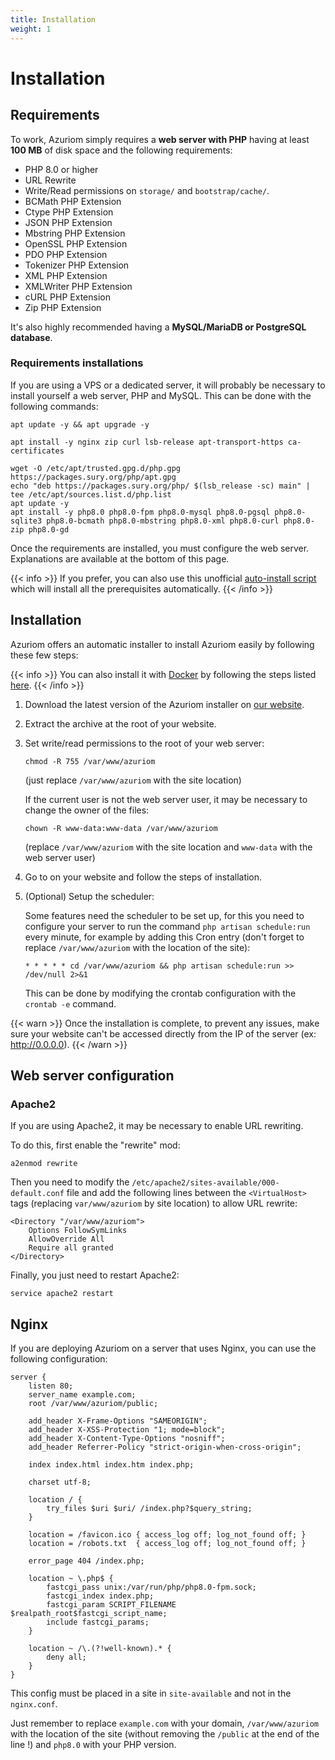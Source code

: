 ```yaml
---
title: Installation
weight: 1
---
```


# Installation

## Requirements

To work, Azuriom simply requires a **web server with PHP** having at least **100 MB**
of disk space and the following requirements:

- PHP 8.0 or higher
- URL Rewrite
- Write/Read permissions on `storage/` and `bootstrap/cache/`.
- BCMath PHP Extension
- Ctype PHP Extension
- JSON PHP Extension
- Mbstring PHP Extension
- OpenSSL PHP Extension
- PDO PHP Extension
- Tokenizer PHP Extension
- XML PHP Extension
- XMLWriter PHP Extension
- cURL PHP Extension
- Zip PHP Extension

It's also highly recommended having a **MySQL/MariaDB or PostgreSQL database**.

### Requirements installations

If you are using a VPS or a dedicated server, it will probably be necessary to install yourself a web server, PHP and MySQL.
This can be done with the following commands:

```
apt update -y && apt upgrade -y

apt install -y nginx zip curl lsb-release apt-transport-https ca-certificates

wget -O /etc/apt/trusted.gpg.d/php.gpg https://packages.sury.org/php/apt.gpg
echo "deb https://packages.sury.org/php/ $(lsb_release -sc) main" | tee /etc/apt/sources.list.d/php.list
apt update -y
apt install -y php8.0 php8.0-fpm php8.0-mysql php8.0-pgsql php8.0-sqlite3 php8.0-bcmath php8.0-mbstring php8.0-xml php8.0-curl php8.0-zip php8.0-gd
```

Once the requirements are installed, you must configure the web server. Explanations are available at the bottom of this
page.

{{< info >}}
If you prefer, you can also use this unofficial
[auto-install script](https://github.com/AzuriomCommunity/Script-AutoInstall)
which will install all the prerequisites automatically.
{{< /info >}}

## Installation

Azuriom offers an automatic installer to install Azuriom easily by following these few steps:

{{< info >}}
You can also install it with [Docker](https://www.docker.com/) by following the steps listed [here](https://github.com/Azuriom/Azuriom/blob/master/docker/INSTALL.md).
{{< /info >}}

1. Download the latest version of the Azuriom installer on [our website](https://azuriom.com/download).

1. Extract the archive at the root of your website.

1. Set write/read permissions to the root of your web server:
   ```
   chmod -R 755 /var/www/azuriom
   ```
   (just replace `/var/www/azuriom` with the site location)

   If the current user is not the web server user, it may be necessary to change the owner of the files:
    ```
    chown -R www-data:www-data /var/www/azuriom
    ```
   (replace `/var/www/azuriom` with the site location and `www-data`
   with the web server user)

1. Go to on your website and follow the steps of installation.

1. (Optional) Setup the scheduler:

   Some features need the scheduler to be set up, for this you need to configure your server to run the
   command `php artisan schedule:run` every minute, for example by adding this Cron entry (don't forget to
   replace `/var/www/azuriom`
   with the location of the site):
   ```
   * * * * * cd /var/www/azuriom && php artisan schedule:run >> /dev/null 2>&1
   ```
   This can be done by modifying the crontab configuration with the `crontab -e` command.

{{< warn >}}
Once the installation is complete, to prevent any issues, make sure your website
can't be accessed directly from the IP of the server (ex: http://0.0.0.0).
{{< /warn >}}

## Web server configuration

### Apache2

If you are using Apache2, it may be necessary to enable URL rewriting.

To do this, first enable the "rewrite" mod:

```
a2enmod rewrite
```

Then you need to modify the `/etc/apache2/sites-available/000-default.conf` file and add the following lines between
the `<VirtualHost>` tags (replacing
`var/www/azuriom` by site location) to allow URL rewrite:

```
<Directory "/var/www/azuriom">
    Options FollowSymLinks
    AllowOverride All
    Require all granted
</Directory>
```

Finally, you just need to restart Apache2:

```
service apache2 restart
```

## Nginx

If you are deploying Azuriom on a server that uses Nginx, you can use the following configuration:

```
server {
    listen 80;
    server_name example.com;
    root /var/www/azuriom/public;

    add_header X-Frame-Options "SAMEORIGIN";
    add_header X-XSS-Protection "1; mode=block";
    add_header X-Content-Type-Options "nosniff";
    add_header Referrer-Policy "strict-origin-when-cross-origin";

    index index.html index.htm index.php;

    charset utf-8;

    location / {
        try_files $uri $uri/ /index.php?$query_string;
    }

    location = /favicon.ico { access_log off; log_not_found off; }
    location = /robots.txt  { access_log off; log_not_found off; }

    error_page 404 /index.php;

    location ~ \.php$ {
        fastcgi_pass unix:/var/run/php/php8.0-fpm.sock;
        fastcgi_index index.php;
        fastcgi_param SCRIPT_FILENAME $realpath_root$fastcgi_script_name;
        include fastcgi_params;
    }

    location ~ /\.(?!well-known).* {
        deny all;
    }
}
```

This config must be placed in a site in `site-available` and not in the
`nginx.conf`.

Just remember to replace `example.com` with your domain, `/var/www/azuriom`
with the location of the site (without removing the `/public` at the end of the line !)
and `php8.0` with your PHP version.
